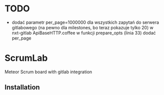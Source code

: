 # TODO

- dodać parametr per_page=1000000 dla wszystkich zapytań do serwera gitlabowego (na pewno dla milestones, bo teraz pokazuje tylko 20)
  w nxt-gitlab ApiBaseHTTP.coffee w funkcji prepare_opts (linia 33) dodać per_page

# ScrumLab
Meteor Scrum board with gitlab integration




## Installation